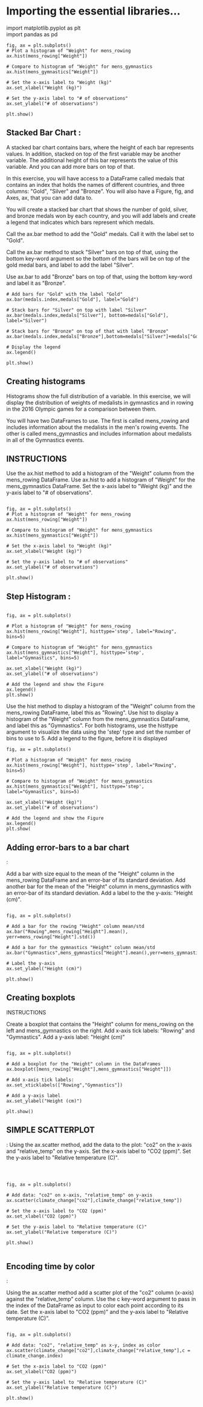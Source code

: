 # Importing the essential libraries...
import matplotlib.pyplot as plt
<br>import pandas as pd


```
fig, ax = plt.subplots()
# Plot a histogram of "Weight" for mens_rowing
ax.hist(mens_rowing["Weight"])

# Compare to histogram of "Weight" for mens_gymnastics
ax.hist(mens_gymnastics["Weight"])

# Set the x-axis label to "Weight (kg)"
ax.set_xlabel("Weight (kg)")

# Set the y-axis label to "# of observations"
ax.set_ylabel("# of observations")

plt.show() 
```

<h2> Stacked Bar Chart : </h2>

A stacked bar chart contains bars, where the height of each bar represents values. In addition, stacked on top of the first variable may be another variable. The additional height of this bar represents the value of this variable. And you can add more bars on top of that.

In this exercise, you will have access to a DataFrame called medals that contains an index that holds the names of different countries, and three columns: "Gold", "Silver" and "Bronze". You will also have a Figure, fig, and Axes, ax, that you can add data to.

You will create a stacked bar chart that shows the number of gold, silver, and bronze medals won by each country, and you will add labels and create a legend that indicates which bars represent which medals.

Call the ax.bar method to add the "Gold" medals. Call it with the label set to "Gold".

Call the ax.bar method to stack "Silver" bars on top of that, using the bottom key-word argument so the bottom of the bars will be on top of the gold medal bars, and label to add the label "Silver".

Use ax.bar to add "Bronze" bars on top of that, using the bottom key-word and label it as "Bronze".

```
# Add bars for "Gold" with the label "Gold"
ax.bar(medals.index,medals["Gold"], label="Gold")

# Stack bars for "Silver" on top with label "Silver"
ax.bar(medals.index,medals["Silver"], bottom=medals["Gold"], label="Silver")

# Stack bars for "Bronze" on top of that with label "Bronze"
ax.bar(medals.index,medals["Bronze"],bottom=medals["Silver"]+medals["Gold"],label="Bronze")

# Display the legend
ax.legend()

plt.show()
```


<h2> Creating histograms </h2> 


Histograms show the full distribution of a variable. In this exercise, we will display the distribution of weights of medalists in gymnastics and in rowing in the 2016 Olympic games for a comparison between them.

You will have two DataFrames to use. The first is called mens_rowing and includes information about the medalists in the men's rowing events. The other is called mens_gymnastics and includes information about medalists in all of the Gymnastics events.


<h2> INSTRUCTIONS </h2> 


Use the ax.hist method to add a histogram of the "Weight" column from the mens_rowing DataFrame.
Use ax.hist to add a histogram of "Weight" for the mens_gymnastics DataFrame.
Set the x-axis label to "Weight (kg)" and the y-axis label to "# of observations".

```

fig, ax = plt.subplots()
# Plot a histogram of "Weight" for mens_rowing
ax.hist(mens_rowing["Weight"])

# Compare to histogram of "Weight" for mens_gymnastics
ax.hist(mens_gymnastics["Weight"])

# Set the x-axis label to "Weight (kg)"
ax.set_xlabel("Weight (kg)")

# Set the y-axis label to "# of observations"
ax.set_ylabel("# of observations")

plt.show()

```


<h2> Step Histogram : </h2>

```

fig, ax = plt.subplots()

# Plot a histogram of "Weight" for mens_rowing
ax.hist(mens_rowing["Weight"], histtype='step', label="Rowing", bins=5)

# Compare to histogram of "Weight" for mens_gymnastics
ax.hist(mens_gymnastics["Weight"], histtype='step', label="Gymnastics", bins=5)

ax.set_xlabel("Weight (kg)")
ax.set_ylabel("# of observations")

# Add the legend and show the Figure
ax.legend()
plt.show()

```
Use the hist method to display a histogram of the "Weight" column from the mens_rowing DataFrame, label this as "Rowing".
Use hist to display a histogram of the "Weight" column from the mens_gymnastics DataFrame, and label this as "Gymnastics".
For both histograms, use the histtype argument to visualize the data using the 'step' type and set the number of bins to use to 5.
Add a legend to the figure, before it is displayed

```
fig, ax = plt.subplots()

# Plot a histogram of "Weight" for mens_rowing
ax.hist(mens_rowing["Weight"], histtype='step', label="Rowing", bins=5)

# Compare to histogram of "Weight" for mens_gymnastics
ax.hist(mens_gymnastics["Weight"], histtype='step', label="Gymnastics", bins=5)

ax.set_xlabel("Weight (kg)")
ax.set_ylabel("# of observations")

# Add the legend and show the Figure
ax.legend()
plt.show(

```
<h2> Adding error-bars to a bar chart</h2> :

Add a bar with size equal to the mean of the "Height" column in the mens_rowing DataFrame and an error-bar of its standard deviation.
Add another bar for the mean of the "Height" column in mens_gymnastics with an error-bar of its standard deviation.
Add a label to the the y-axis: "Height (cm)".


```

fig, ax = plt.subplots()

# Add a bar for the rowing "Height" column mean/std
ax.bar("Rowing",mens_rowing["Height"].mean(), yerr=mens_rowing["Height"].std())

# Add a bar for the gymnastics "Height" column mean/std
ax.bar("Gymnastics",mens_gymnastics["Height"].mean(),yerr=mens_gymnastics["Height"].std())

# Label the y-axis
ax.set_ylabel("Height (cm)")

plt.show()

```



<h2> Creating boxplots </h2>
INSTRUCTIONS

Create a boxplot that contains the "Height" column for mens_rowing on the left and mens_gymnastics on the right.
Add x-axis tick labels: "Rowing" and "Gymnastics".
Add a y-axis label: "Height (cm)"


```

fig, ax = plt.subplots()

# Add a boxplot for the "Height" column in the DataFrames
ax.boxplot([mens_rowing["Height"],mens_gymnastics["Height"]])

# Add x-axis tick labels:
ax.set_xticklabels(["Rowing","Gymnastics"])

# Add a y-axis label
ax.set_ylabel("Height (cm)")

plt.show()

```

<h2> SIMPLE SCATTERPLOT </h2> : 
Using the ax.scatter method, add the data to the plot: "co2" on the x-axis and "relative_temp" on the y-axis.
Set the x-axis label to "CO2 (ppm)".
Set the y-axis label to "Relative temperature (C)".

```



fig, ax = plt.subplots()

# Add data: "co2" on x-axis, "relative_temp" on y-axis
ax.scatter(climate_change["co2"],climate_change["relative_temp"])

# Set the x-axis label to "CO2 (ppm)"
ax.set_xlabel("CO2 (ppm)")

# Set the y-axis label to "Relative temperature (C)"
ax.set_ylabel("Relative temperature (C)")

plt.show()


```


<h2> Encoding time by color </h2> : 

Using the ax.scatter method add a scatter plot of the "co2" column (x-axis) against the "relative_temp" column.
Use the c key-word argument to pass in the index of the DataFrame as input to color each point according to its date.
Set the x-axis label to "CO2 (ppm)" and the y-axis label to "Relative temperature (C)".


```

fig, ax = plt.subplots()

# Add data: "co2", "relative_temp" as x-y, index as color
ax.scatter(climate_change["co2"],climate_change["relative_temp"],c = climate_change.index)

# Set the x-axis label to "CO2 (ppm)"
ax.set_xlabel("CO2 (ppm)")

# Set the y-axis label to "Relative temperature (C)"
ax.set_ylabel("Relative temperature (C)")

plt.show()

```


